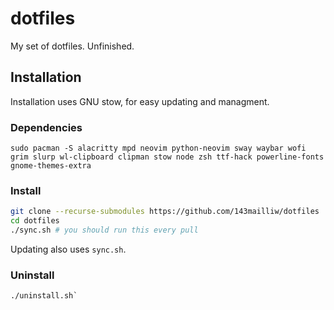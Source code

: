# dotfiles
My set of dotfiles. Unfinished.

## Installation
Installation uses GNU stow, for easy updating and managment.

### Dependencies
`sudo pacman -S alacritty mpd neovim python-neovim sway waybar wofi grim slurp wl-clipboard clipman stow node zsh ttf-hack powerline-fonts gnome-themes-extra`

### Install
```bash
git clone --recurse-submodules https://github.com/143mailliw/dotfiles
cd dotfiles
./sync.sh # you should run this every pull
```
Updating also uses `sync.sh`.

### Uninstall
```
./uninstall.sh`
```
